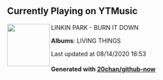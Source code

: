 ## Currently Playing on YTMusic

[<img align="left" width="100" src="https://lh3.googleusercontent.com/ldVVO7vktLrUuW13A3oCdDlgrxfTQxmIyyMwAxef5W07pkRxdbgu3GLV8BaIZkW_RDR7qxd9utQy7Wqj">](https://music.youtube.com/channel/UCxgN32UVVztKAQd2HkXzBtw)

LINKIN PARK - BURN IT DOWN

**Albums**: LIVING THINGS

Last updated at 08/14/2020 16:53

#### Generated with [20chan/github-now](https://github.com/20chan/github-now)


<!--
**20chan/20chan** is a ✨ _special_ ✨ repository because its `README.md` (this file) appears on your GitHub profile.

Here are some ideas to get you started:

- 🔭 I’m currently working on ...
- 🌱 I’m currently learning ...
- 👯 I’m looking to collaborate on ...
- 🤔 I’m looking for help with ...
- 💬 Ask me about ...
- 📫 How to reach me: ...
- 😄 Pronouns: ...
- ⚡ Fun fact: ...
-->
